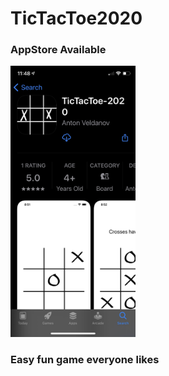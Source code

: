 # TicTacToe2020
### AppStore Available



<p float="left">
<img src="Images/TicTacToe2020.jpg" alt="drawing" width="200"/>
</p>


### Easy fun game everyone likes
